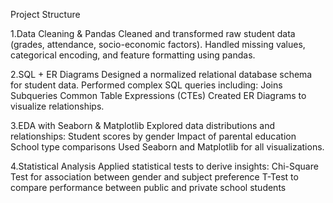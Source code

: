 Project Structure

1.Data Cleaning & Pandas
Cleaned and transformed raw student data (grades, attendance, socio-economic factors).
Handled missing values, categorical encoding, and feature formatting using pandas.

2.SQL + ER Diagrams
Designed a normalized relational database schema for student data.
Performed complex SQL queries including:
Joins
Subqueries
Common Table Expressions (CTEs)
Created ER Diagrams to visualize relationships.

3.EDA with Seaborn & Matplotlib
Explored data distributions and relationships:
Student scores by gender
Impact of parental education
School type comparisons
Used Seaborn and Matplotlib for all visualizations.

4.Statistical Analysis
Applied statistical tests to derive insights:
Chi-Square Test for association between gender and subject preference
T-Test to compare performance between public and private school students

